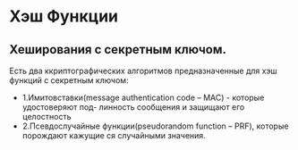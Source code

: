 # Хэш Функции
## Хеширования с секретным ключом.
Есть два ккриптографических алгоритмов предназначенные для хэш функций с секретным ключом:
- 1.Имитовставки(message authentication code – MAC) - которые удостоверяют под-
линность сообщения и защищают его целостность
- 2.Псевдослучайные функции(pseudorandom function – PRF), которые порождают кажущие
ся случайными значения.